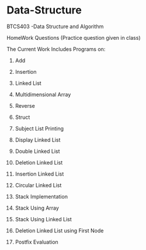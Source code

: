 # Data-Structure
BTCS403 -Data Structure and Algorithm

HomeWork Questions (Practice question given in class)

The Current Work Includes Programs on:

1) Add

2) Insertion

3) Linked List

4) Multidimensional Array

5) Reverse

6) Struct

7) Subject List Printing

8) Display Linked List

9) Double Linked List

10) Deletion Linked List

11) Insertion Linked List

12) Circular Linked List

13) Stack Implementation

14) Stack Using Array

15) Stack Using Linked List

16) Deletion Linked List using First Node

17) Postfix Evaluation

